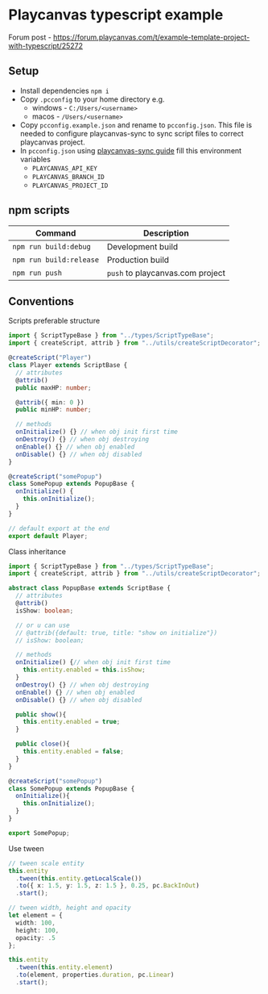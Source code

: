 # Playcanvas typescript example

Forum post - https://forum.playcanvas.com/t/example-template-project-with-typescript/25272

## Setup

- Install dependencies `npm i`
- Copy `.pcconfig` to your home directory e.g.
  - windows - `C:/Users/<username>`
  - macos - `/Users/<username>`
- Copy `pcconfig.example.json` and rename to `pcconfig.json`. This file is needed to configure playcanvas-sync to sync script files to correct playcanvas project.
- In `pcconfig.json` using [playcanvas-sync guide](https://github.com/playcanvas/playcanvas-sync#config-variables) fill this environment variables
  - `PLAYCANVAS_API_KEY`
  - `PLAYCANVAS_BRANCH_ID`
  - `PLAYCANVAS_PROJECT_ID`

## npm scripts

| Command                 | Description                      |
| ----------------------- | -------------------------------- |
| `npm run build:debug`   | Development build                |
| `npm run build:release` | Production build                 |
| `npm run push`          | `push` to playcanvas.com project |

## Conventions

Scripts preferable structure

```ts
import { ScriptTypeBase } from "../types/ScriptTypeBase";
import { createScript, attrib } from "../utils/createScriptDecorator";

@createScript("Player")
class Player extends ScriptBase {
  // attributes
  @attrib()
  public maxHP: number;

  @attrib({ min: 0 })
  public minHP: number;

  // methods
  onInitialize() {} // when obj init first time
  onDestroy() {} // when obj destroying
  onEnable() {} // when obj enabled
  onDisable() {} // when obj disabled
}

@createScript("somePopup")
class SomePopup extends PopupBase {
  onInitialize() {
    this.onInitialize();
  }
}

// default export at the end
export default Player;
```

Class inheritance

```ts
import { ScriptTypeBase } from "../types/ScriptTypeBase";
import { createScript, attrib } from "../utils/createScriptDecorator";

abstract class PopupBase extends ScriptBase {
  // attributes
  @attrib()
  isShow: boolean;

  // or u can use
  // @attrib({default: true, title: "show on initialize"})
  // isShow: boolean;

  // methods
  onInitialize() {// when obj init first time
    this.entity.enabled = this.isShow;
  }
  onDestroy() {} // when obj destroying
  onEnable() {} // when obj enabled
  onDisable() {} // when obj disabled

  public show(){
    this.entity.enabled = true;
  }

  public close(){
    this.entity.enabled = false;
  }
}

@createScript("somePopup")
class SomePopup extends PopupBase {
  onInitialize(){
    this.onInitialize();
  }
}

export SomePopup;
```

Use tween

```ts
// tween scale entity
this.entity
  .tween(this.entity.getLocalScale())
  .to({ x: 1.5, y: 1.5, z: 1.5 }, 0.25, pc.BackInOut)
  .start();

// tween width, height and opacity
let element = {
  width: 100,
  height: 100,
  opacity: .5
};

this.entity
  .tween(this.entity.element)
  .to(element, properties.duration, pc.Linear)
  .start();
```
